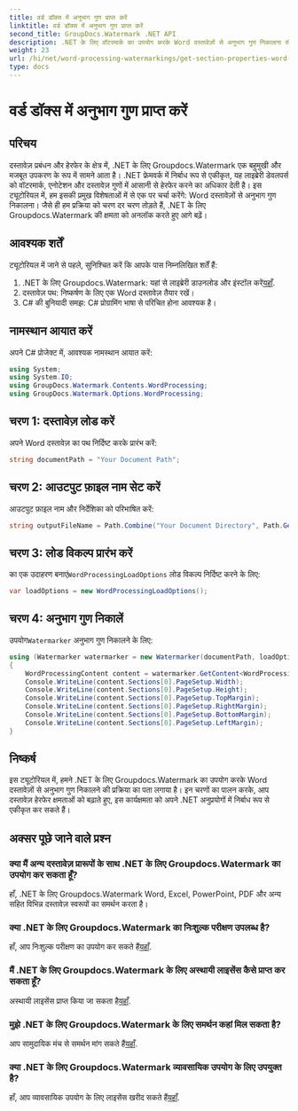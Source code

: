 ```yaml
---
title: वर्ड डॉक्स में अनुभाग गुण प्राप्त करें
linktitle: वर्ड डॉक्स में अनुभाग गुण प्राप्त करें
second_title: GroupDocs.Watermark .NET API
description: .NET के लिए वॉटरमार्क का उपयोग करके Word दस्तावेज़ों से अनुभाग गुण निकालना सीखें। अपनी दस्तावेज़ हेरफेर क्षमताओं को सहजता से बढ़ाएं।
weight: 23
url: /hi/net/word-processing-watermarkings/get-section-properties-word-docs/
type: docs
---
```

# वर्ड डॉक्स में अनुभाग गुण प्राप्त करें

## परिचय
दस्तावेज़ प्रबंधन और हेरफेर के क्षेत्र में, .NET के लिए Groupdocs.Watermark एक बहुमुखी और मजबूत उपकरण के रूप में सामने आता है। .NET फ्रेमवर्क में निर्बाध रूप से एकीकृत, यह लाइब्रेरी डेवलपर्स को वॉटरमार्क, एनोटेशन और दस्तावेज़ गुणों में आसानी से हेरफेर करने का अधिकार देती है। इस ट्यूटोरियल में, हम इसकी प्रमुख विशेषताओं में से एक पर चर्चा करेंगे: Word दस्तावेज़ों से अनुभाग गुण निकालना। जैसे ही हम प्रक्रिया को चरण दर चरण तोड़ते हैं, .NET के लिए Groupdocs.Watermark की क्षमता को अनलॉक करते हुए आगे बढ़ें।
## आवश्यक शर्तें
ट्यूटोरियल में जाने से पहले, सुनिश्चित करें कि आपके पास निम्नलिखित शर्तें हैं:
1.  .NET के लिए Groupdocs.Watermark: यहां से लाइब्रेरी डाउनलोड और इंस्टॉल करें[यहाँ](https://releases.groupdocs.com/Watermark/net/).
2. दस्तावेज़ पथ: निष्कर्षण के लिए एक Word दस्तावेज़ तैयार रखें।
3. C# की बुनियादी समझ: C# प्रोग्रामिंग भाषा से परिचित होना आवश्यक है।

## नामस्थान आयात करें
अपने C# प्रोजेक्ट में, आवश्यक नामस्थान आयात करें:
```csharp
using System;
using System.IO;
using GroupDocs.Watermark.Contents.WordProcessing;
using GroupDocs.Watermark.Options.WordProcessing;
```
## चरण 1: दस्तावेज़ लोड करें
अपने Word दस्तावेज़ का पथ निर्दिष्ट करके प्रारंभ करें:
```csharp
string documentPath = "Your Document Path";
```
## चरण 2: आउटपुट फ़ाइल नाम सेट करें
आउटपुट फ़ाइल नाम और निर्देशिका को परिभाषित करें:
```csharp
string outputFileName = Path.Combine("Your Document Directory", Path.GetFileName(documentPath));
```
## चरण 3: लोड विकल्प प्रारंभ करें
 का एक उदाहरण बनाएं`WordProcessingLoadOptions` लोड विकल्प निर्दिष्ट करने के लिए:
```csharp
var loadOptions = new WordProcessingLoadOptions();
```
## चरण 4: अनुभाग गुण निकालें
 उपयोग`Watermarker` अनुभाग गुण निकालने के लिए:
```csharp
using (Watermarker watermarker = new Watermarker(documentPath, loadOptions))
{
    WordProcessingContent content = watermarker.GetContent<WordProcessingContent>();
    Console.WriteLine(content.Sections[0].PageSetup.Width);
    Console.WriteLine(content.Sections[0].PageSetup.Height);
    Console.WriteLine(content.Sections[0].PageSetup.TopMargin);
    Console.WriteLine(content.Sections[0].PageSetup.RightMargin);
    Console.WriteLine(content.Sections[0].PageSetup.BottomMargin);
    Console.WriteLine(content.Sections[0].PageSetup.LeftMargin);
}
```

## निष्कर्ष
इस ट्यूटोरियल में, हमने .NET के लिए Groupdocs.Watermark का उपयोग करके Word दस्तावेज़ों से अनुभाग गुण निकालने की प्रक्रिया का पता लगाया है। इन चरणों का पालन करके, आप दस्तावेज़ हेरफेर क्षमताओं को बढ़ाते हुए, इस कार्यक्षमता को अपने .NET अनुप्रयोगों में निर्बाध रूप से एकीकृत कर सकते हैं।
## अक्सर पूछे जाने वाले प्रश्न
### क्या मैं अन्य दस्तावेज़ प्रारूपों के साथ .NET के लिए Groupdocs.Watermark का उपयोग कर सकता हूँ?
हाँ, .NET के लिए Groupdocs.Watermark Word, Excel, PowerPoint, PDF और अन्य सहित विभिन्न दस्तावेज़ स्वरूपों का समर्थन करता है।
### क्या .NET के लिए Groupdocs.Watermark का निःशुल्क परीक्षण उपलब्ध है?
 हाँ, आप निःशुल्क परीक्षण का उपयोग कर सकते हैं[यहाँ](https://releases.groupdocs.com/).
### मैं .NET के लिए Groupdocs.Watermark के लिए अस्थायी लाइसेंस कैसे प्राप्त कर सकता हूँ?
 अस्थायी लाइसेंस प्राप्त किया जा सकता है[यहाँ](https://purchase.groupdocs.com/temporary-license/).
### मुझे .NET के लिए Groupdocs.Watermark के लिए समर्थन कहां मिल सकता है?
 आप सामुदायिक मंच से समर्थन मांग सकते हैं[यहाँ](https://forum.groupdocs.com/c/watermark/19).
### क्या .NET के लिए Groupdocs.Watermark व्यावसायिक उपयोग के लिए उपयुक्त है?
 हाँ, आप व्यावसायिक उपयोग के लिए लाइसेंस खरीद सकते हैं[यहाँ](https://purchase.groupdocs.com/buy).